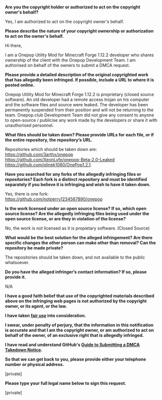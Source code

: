 **Are you the copyright holder or authorized to act on the copyright owner's behalf?**

Yes, I am authorized to act on the copyright owner's behalf.

**Please describe the nature of your copyright ownership or authorization to act on the owner's behalf.**

Hi there,

I am a Onepop Utility Mod for Minecraft Forge 1.12.2 developer who shares ownership of the client with the Onepop Development Team. I am authorised on behalf of the owners to submit a DMCA request.

**Please provide a detailed description of the original copyrighted work that has allegedly been infringed. If possible, include a URL to where it is posted online.**

Onepop Utility Mod for Minecraft Forge 1.12.2 is proprietary (closed source software). An old developer had a remote access trojan on his computer and the software files and source were leaked. The developer has been permanently suspended from their position and will not be returning to the team. Onepop.club Development Team did not give any consent to anyone to open-source / publicise any work made by the developers or share it with unauthorised personnel.

**What files should be taken down? Please provide URLs for each file, or if the entire repository, the repository’s URL.**

Repositories which should be taken down are:  
https://github.com/3arthx/onepop  
https://github.com/XeonLyfe/onepop-Beta-2.0-Leaked  
https://github.com/olinek1080/OnePop1.2.1. 

**Have you searched for any forks of the allegedly infringing files or repositories? Each fork is a distinct repository and must be identified separately if you believe it is infringing and wish to have it taken down.**

Yes, there is one fork:  
https://github.com/notperry1234567890/onepop

**Is the work licensed under an open source license? If so, which open source license? Are the allegedly infringing files being used under the open source license, or are they in violation of the license?**

No, the work is not licensed as it is propietary software. (Closed Source)

**What would be the best solution for the alleged infringement? Are there specific changes the other person can make other than removal? Can the repository be made private?**

The repositories should be taken down, and not available to the public whatsoever.

**Do you have the alleged infringer’s contact information? If so, please provide it.**

N/A

**I have a good faith belief that use of the copyrighted materials described above on the infringing web pages is not authorized by the copyright owner, or its agent, or the law.**

**I have taken <a href="https://www.lumendatabase.org/topics/22">fair use</a> into consideration.**

**I swear, under penalty of perjury, that the information in this notification is accurate and that I am the copyright owner, or am authorized to act on behalf of the owner, of an exclusive right that is allegedly infringed.**

**I have read and understand GitHub's <a href="https://docs.github.com/articles/guide-to-submitting-a-dmca-takedown-notice/">Guide to Submitting a DMCA Takedown Notice</a>.**

**So that we can get back to you, please provide either your telephone number or physical address.**

[private]

**Please type your full legal name below to sign this request.**

[private]
